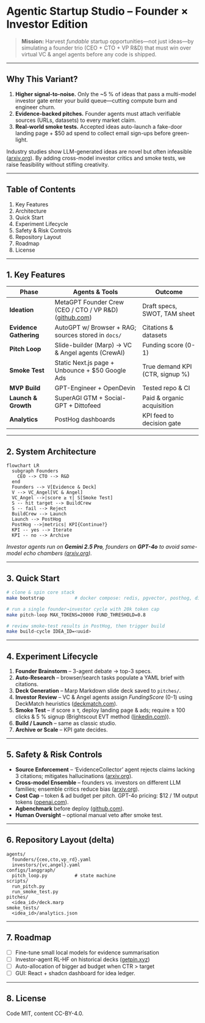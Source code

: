 # Agentic Startup Studio – **Founder × Investor Edition**

> **Mission:** Harvest *fundable* startup opportunities—not just ideas—by simulating a founder trio (CEO + CTO + VP R&D) that must win over virtual VC & angel agents before any code is shipped.

---

## Why This Variant?

1.  **Higher signal-to-noise.** Only the ~5 % of ideas that pass a multi-model investor gate enter your build queue—cutting compute burn and engineer churn.
2.  **Evidence-backed pitches.** Founder agents must attach verifiable sources (URLs, datasets) to every market claim.
3.  **Real-world smoke tests.** Accepted ideas auto-launch a fake-door landing page + $50 ad spend to collect email sign-ups before green-light.

Industry studies show LLM-generated ideas are novel but often infeasible ([arxiv.org](https://arxiv.org/html/2409.04109v1?utm_source=chatgpt.com)). By adding cross-model investor critics and smoke tests, we raise feasibility without stifling creativity.

---

## Table of Contents

1.  Key Features
2.  Architecture
3.  Quick Start
4.  Experiment Lifecycle
5.  Safety & Risk Controls
6.  Repository Layout
7.  Roadmap
8.  License

---

## 1. Key Features

| Phase                  | Agents & Tools                                                                                                                | Outcome                         |
| ---------------------- | ----------------------------------------------------------------------------------------------------------------------------- | ------------------------------- |
| **Ideation**           | MetaGPT Founder Crew (CEO / CTO / VP R&D) ([github.com](https://github.com/FoundationAgents/MetaGPT?utm_source=chatgpt.com)) | Draft specs, SWOT, TAM sheet    |
| **Evidence Gathering** | AutoGPT w/ Browser + RAG; sources stored in `docs/`                                                                           | Citations & datasets            |
| **Pitch Loop**         | Slide-builder (Marp) → VC & Angel agents (CrewAI)                                                                             | Funding score (0-1)             |
| **Smoke Test**         | Static Next.js page + Unbounce + $50 Google Ads                                                                              | True demand KPI (CTR, signup %) |
| **MVP Build**          | GPT-Engineer + OpenDevin                                                                                                      | Tested repo & CI                |
| **Launch & Growth**    | SuperAGI GTM + Social-GPT + Dittofeed                                                                                         | Paid & organic acquisition      |
| **Analytics**          | PostHog dashboards                                                                                                            | KPI feed to decision gate       |

---

## 2. System Architecture

```mermaid
flowchart LR
  subgraph Founders
    CEO --> CTO --> R&D
  end
  Founders --> V[Evidence & Deck]
  V --> VC_Angel[VC & Angel]
  VC_Angel -->|score ≥ τ| S[Smoke Test]
  S -- hit target --> BuildCrew
  S -- fail --> Reject
  BuildCrew --> Launch
  Launch --> PostHog
  PostHog -->|metrics| KPI{Continue?}
  KPI -- yes --> Iterate
  KPI -- no --> Archive
```

*Investor agents run on **Gemini 2.5 Pro**, founders on **GPT-4o** to avoid same-model echo chambers ([arxiv.org](https://arxiv.org/abs/2501.14844?utm_source=chatgpt.com)).*

---

## 3. Quick Start

```bash
# clone & spin core stack
make bootstrap           # docker compose: redis, pgvector, posthog, dittofeed

# run a single founder→investor cycle with 20k token cap
make pitch-loop MAX_TOKENS=20000 FUND_THRESHOLD=0.8

# review smoke-test results in PostHog, then trigger build
make build-cycle IDEA_ID=<uuid>
```

---

## 4. Experiment Lifecycle

1.  **Founder Brainstorm** – 3-agent debate → top-3 specs.
2.  **Auto-Research** – browser/search tasks populate a YAML brief with citations.
3.  **Deck Generation** – Marp Markdown slide deck saved to `pitches/`.
4.  **Investor Review** – VC & Angel agents assign *FundingScore* (0-1) using DeckMatch heuristics ([deckmatch.com](https://www.deckmatch.com/?utm_source=chatgpt.com)).
5.  **Smoke Test** – if score ≥ τ, deploy landing page & ads; require ≥ 100 clicks & 5 % signup (Brightscout EVT method ([linkedin.com](https://www.linkedin.com/pulse/building-smoke-test-validate-your-business-ideas-quickly-haggas-lbn4e?utm_source=chatgpt.com))).
6.  **Build / Launch** – same as classic studio.
7.  **Archive or Scale** – KPI gate decides.

---

## 5. Safety & Risk Controls

*   **Source Enforcement** – ‘EvidenceCollector’ agent rejects claims lacking 3 citations; mitigates hallucinations ([arxiv.org](https://arxiv.org/pdf/2410.20024?utm_source=chatgpt.com)).
*   **Cross-model Ensemble** – founders vs. investors on different LLM families; ensemble critics reduce bias ([arxiv.org](https://arxiv.org/html/2404.02650v1?utm_source=chatgpt.com)).
*   **Cost Cap** – token & ad budget per pitch. GPT-4o pricing: $12 / 1M output tokens ([openai.com](https://openai.com/api/pricing/?utm_source=chatgpt.com)).
*   **Agbenchmark** before deploy ([github.com](https://github.com/Significant-Gravitas/Auto-GPT-Benchmarks?utm_source=chatgpt.com)).
*   **Human Oversight** – optional manual veto after smoke test.

---

## 6. Repository Layout (delta)

```
agents/
  founders/{ceo,cto,vp_rd}.yaml
  investors/{vc,angel}.yaml
configs/langgraph/
  pitch_loop.py          # state machine
scripts/
  run_pitch.py
  run_smoke_test.py
pitches/
  <idea_id>/deck.marp
smoke_tests/
  <idea_id>/analytics.json
```

---

## 7. Roadmap

*   [ ] Fine-tune small local models for evidence summarisation
*   [ ] Investor-agent RL-HF on historical decks ([getpin.xyz](https://www.getpin.xyz/post/pitch-decks-of-ai-startups?utm_source=chatgpt.com))
*   [ ] Auto-allocation of bigger ad budget when CTR > target
*   [ ] GUI: React + shadcn dashboard for idea ledger.

---

## 8. License

Code MIT, content CC-BY-4.0.
